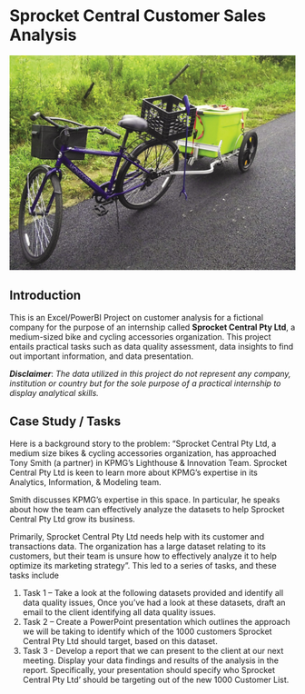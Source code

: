 # Sprocket Central Customer Sales Analysis

![](intro-bike-page.jpeg)


## Introduction
This is an Excel/PowerBI Project on customer analysis for a fictional company for the purpose of an internship called **Sprocket Central Pty Ltd**, a medium-sized bike and cycling accessories organization. This project entails practical tasks such as data quality assessment, data insights to find out important information, and data presentation. 

**_Disclaimer_**: _The data utilized in this project do not represent any company, institution or country but for the sole purpose of a practical internship to display analytical skills._

## Case Study / Tasks
Here is a background story to the problem: “Sprocket Central Pty Ltd, a medium size bikes & cycling accessories organization, has approached Tony Smith (a partner) in KPMG’s Lighthouse & Innovation Team. Sprocket Central Pty Ltd  is keen to learn more about KPMG’s expertise in its Analytics, Information, & Modeling team. 

Smith discusses KPMG’s expertise in this space. In particular, he speaks about how the team can effectively analyze the datasets to help Sprocket Central Pty Ltd grow its business.

Primarily, Sprocket Central Pty Ltd needs help with its customer and transactions data. The organization has a large dataset relating to its customers, but their team is unsure how to effectively analyze it to help optimize its marketing strategy”. 
This led to a series of tasks, and these tasks include
1.	 Task 1 – Take a look at the following datasets provided and identify all data quality issues, Once you’ve had a look at these datasets, draft an email to the client identifying all data quality issues.
2.	 Task 2 – Create a PowerPoint presentation which outlines the approach we will be taking to identify which of the 1000 customers Sprocket Central Pty Ltd should target, based on this dataset.
3.	 Task 3 - Develop a report that we can present to the client at our next meeting. Display your data findings and results of the analysis in the report. Specifically, your presentation should specify who Sprocket Central Pty Ltd’ should be targeting out of the new 1000 Customer List.


